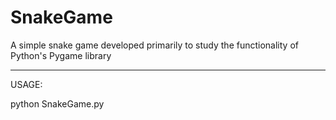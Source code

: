 # SnakeGame
A simple snake game developed primarily to study the functionality of Python's Pygame library
<hr>
USAGE:

python SnakeGame.py
